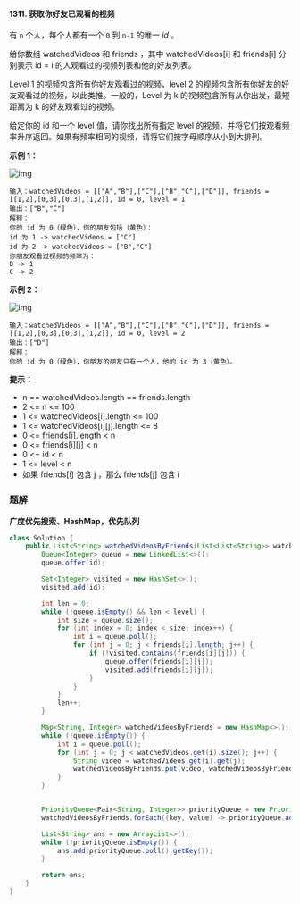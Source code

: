#### 1311. 获取你好友已观看的视频

有 `n` 个人，每个人都有一个 `0` 到 `n-1` 的唯一 *id* 。

给你数组 watchedVideos  和 friends ，其中 watchedVideos[i]  和 friends[i] 分别表示 id = i 的人观看过的视频列表和他的好友列表。

Level 1 的视频包含所有你好友观看过的视频，level 2 的视频包含所有你好友的好友观看过的视频，以此类推。一般的，Level 为 k 的视频包含所有从你出发，最短距离为 k 的好友观看过的视频。

给定你的 id  和一个 level 值，请你找出所有指定 level 的视频，并将它们按观看频率升序返回。如果有频率相同的视频，请将它们按字母顺序从小到大排列。

**示例 1：**

![img](http://gitlab.wsh-study.com/xp-study/LeeteCode/-/blob/master/回溯算法/images/获取你好友已观看的视频/1.jpg)

```shell
输入：watchedVideos = [["A","B"],["C"],["B","C"],["D"]], friends = [[1,2],[0,3],[0,3],[1,2]], id = 0, level = 1
输出：["B","C"] 
解释：
你的 id 为 0（绿色），你的朋友包括（黄色）：
id 为 1 -> watchedVideos = ["C"] 
id 为 2 -> watchedVideos = ["B","C"] 
你朋友观看过视频的频率为：
B -> 1 
C -> 2
```

**示例 2：**

![img](http://gitlab.wsh-study.com/xp-study/LeeteCode/-/blob/master/回溯算法/images/获取你好友已观看的视频/2.jpg)

```shell
输入：watchedVideos = [["A","B"],["C"],["B","C"],["D"]], friends = [[1,2],[0,3],[0,3],[1,2]], id = 0, level = 2
输出：["D"]
解释：
你的 id 为 0（绿色），你朋友的朋友只有一个人，他的 id 为 3（黄色）。
```

**提示：**

* n == watchedVideos.length == friends.length
* 2 <= n <= 100
* 1 <= watchedVideos[i].length <= 100
* 1 <= watchedVideos[i][j].length <= 8
* 0 <= friends[i].length < n
* 0 <= friends[i][j] < n
* 0 <= id < n
* 1 <= level < n
* 如果 friends[i] 包含 j ，那么 friends[j] 包含 i

### 题解

**广度优先搜索、HashMap，优先队列**

```java
class Solution {
    public List<String> watchedVideosByFriends(List<List<String>> watchedVideos, int[][] friends, int id, int level) {
        Queue<Integer> queue = new LinkedList<>();
        queue.offer(id);

        Set<Integer> visited = new HashSet<>();
        visited.add(id);

        int len = 0;
        while (!queue.isEmpty() && len < level) {
            int size = queue.size();
            for (int index = 0; index < size; index++) {
                int i = queue.poll();
                for (int j = 0; j < friends[i].length; j++) {
                    if (!visited.contains(friends[i][j])) {
                        queue.offer(friends[i][j]);
                        visited.add(friends[i][j]);
                    }
                }
            }
            len++;
        }

        Map<String, Integer> watchedVideosByFriends = new HashMap<>();
        while (!queue.isEmpty()) {
            int i = queue.poll();
            for (int j = 0; j < watchedVideos.get(i).size(); j++) {
                String video = watchedVideos.get(i).get(j);
                watchedVideosByFriends.put(video, watchedVideosByFriends.getOrDefault(video, 0) + 1);
            }
        }


        PriorityQueue<Pair<String, Integer>> priorityQueue = new PriorityQueue<>((a, b) -> a.getValue() == b.getValue() ? a.getKey().compareTo(b.getKey()) : a.getValue() - b.getValue());
        watchedVideosByFriends.forEach((key, value) -> priorityQueue.add(new Pair<>(key, value)));

        List<String> ans = new ArrayList<>();
        while (!priorityQueue.isEmpty()) {
            ans.add(priorityQueue.poll().getKey());
        }

        return ans;
    }
}
```

